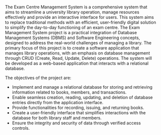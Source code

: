 The Exam Centre Management System is a comprehensive system that aims to streamline a university library operation, manage resources effectively and provide an interactive interface for users. This system aims to replace traditional methods with an efficient, user-friendly digital solution to simplify the day-to-day functioning of an exam centre. The Exam Management System project is a practical integration of Database Management Systems (DBMS) and Software Engineering concepts, designed to address the real-world challenges of managing a library. The primary focus of this project is to create a software application that manages library operations, with an emphasis on database management through CRUD (Create, Read, Update, Delete) operations. The system will be developed as a web-based application that interacts with a relational database.
 
The objectives of the project are:
* Implement and manage a relational database for storing and retrieving information related to books, members, and transactions.
* Enable seamless creation, reading, updating, and deletion of database entries directly from the application interface.
* Provide functionalities for recording, issuing, and returning books.
* Create a user-friendly interface that simplifies interactions with the database for both library staff and members.
* Ensure the integrity and security of data through verified access controls.
